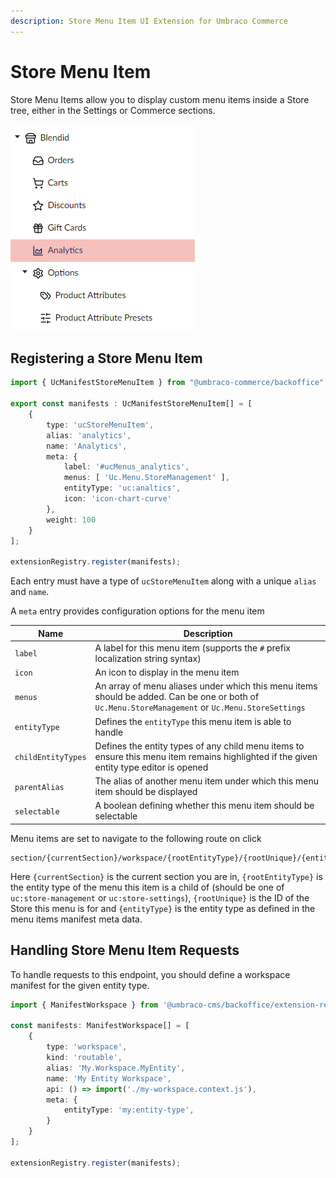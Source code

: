 ```yaml
---
description: Store Menu Item UI Extension for Umbraco Commerce
---
```


# Store Menu Item

Store Menu Items allow you to display custom menu items inside a Store tree, either in the Settings or Commerce sections.

![Store Menu](../../media/v14/store-menu.png)

## Registering a Store Menu Item

```typescript
import { UcManifestStoreMenuItem } from "@umbraco-commerce/backoffice";

export const manifests : UcManifestStoreMenuItem[] = [
    {
        type: 'ucStoreMenuItem',
        alias: 'analytics',
        name: 'Analytics',
        meta: {
            label: '#ucMenus_analytics',
            menus: [ 'Uc.Menu.StoreManagement' ],
            entityType: 'uc:analtics',
            icon: 'icon-chart-curve'
        },
        weight: 100
    }
];

extensionRegistry.register(manifests);
```

Each entry must have a type of `ucStoreMenuItem` along with a unique `alias` and `name`. 

A `meta` entry provides configuration options for the menu item

| Name | Description |  
| -- | -- |
| `label` | A label for this menu item (supports the `#` prefix localization string syntax) |
| `icon` | An icon to display in the menu item |
| `menus` | An array of menu aliases under which this menu items should be added. Can be one or both of `Uc.Menu.StoreManagement` or `Uc.Menu.StoreSettings` |
| `entityType` | Defines the `entityType` this menu item is able to handle |
| `childEntityTypes` | Defines the entity types of any child menu items to ensure this menu item remains highlighted if the given entity type editor is opened |
| `parentAlias` | The alias of another menu item under which this menu item should be displayed |
| `selectable` | A boolean defining whether this menu item should be selectable |

Menu items are set to navigate to the following route on click

```
section/{currentSection}/workspace/{rootEntityType}/{rootUnique}/{entityType}
```

Here `{currentSection}` is the current section you are in, `{rootEntityType}` is the entity type of the menu this item is a child of (should be one of `uc:store-management` or `uc:store-settings`), `{rootUnique}` is the ID of the Store this menu is for and `{entityType}` is the entity type as defined in the menu items manifest meta data.

## Handling Store Menu Item Requests

To handle requests to this endpoint, you should define a workspace manifest for the given entity type.

```typescript
import { ManifestWorkspace } from '@umbraco-cms/backoffice/extension-registry';

const manifests: ManifestWorkspace[] = [
    {
        type: 'workspace',
        kind: 'routable',
        alias: 'My.Workspace.MyEntity',
        name: 'My Entity Workspace',
        api: () => import('./my-workspace.context.js'),
        meta: {
            entityType: 'my:entity-type',
        }
    }
];

extensionRegistry.register(manifests);

```